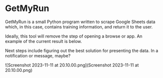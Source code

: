 # GetMyRun
GetMyRun is a small Python program written to scrape Google Sheets data which, in this case, contains training information, and return it to the user.

Ideally, this tool will remove the step of opening a browse or app. An example of the current result is below.

Next steps include figuring out the best solution for presenting the data. In a notification or message, maybe?

![Screenshot 2023-11-11 at 20.10.00.png](Screenshot 2023-11-11 at 20.10.00.png)